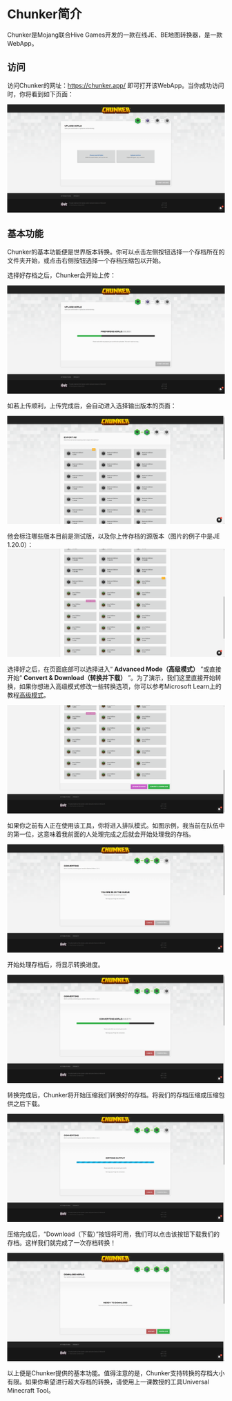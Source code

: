 # Chunker简介

Chunker是Mojang联合Hive Games开发的一款在线JE、BE地图转换器，是一款WebApp。

## 访问

访问Chunker的网址：https://chunker.app/ 即可打开该WebApp。当你成功访问时，你将看到如下页面：

![image-20240802212738249](./assets/image-20240802212738249-1722605260367-121.png)

## 基本功能

Chunker的基本功能便是世界版本转换。你可以点击左侧按钮选择一个存档所在的文件夹开始，或点击右侧按钮选择一个存档压缩包以开始。

选择好存档之后，Chunker会开始上传：

![image-20240802212950181](./assets/image-20240802212950181-1722605394200-123.png)

如若上传顺利，上传完成后，会自动进入选择输出版本的页面：

![image-20240802213024656](./assets/image-20240802213024656-1722605425787-125.png)

他会标注哪些版本目前是测试版，以及你上传存档的源版本（图片的例子中是JE 1.20.0）：![image-20240802213109531](./assets/image-20240802213109531-1722605471900-127.png)

选择好之后，在页面底部可以选择进入“ **Advanced Mode（高级模式）** ”或直接开始“ **Convert & Download（转换并下载）** ”。为了演示，我们这里直接开始转换，如果你想进入高级模式修改一些转换选项，你可以参考Microsoft Learn上的教程[高级模式](https://learn.microsoft.com/en-us/minecraft/creator/documents/chunkeradvancedmode?view=minecraft-bedrock-experimental)。

![image-20240802213245015](./assets/image-20240802213245015-1722605567256-129.png)

如果你之前有人正在使用该工具，你将进入排队模式。如图示例，我当前在队伍中的第一位，这意味着我前面的人处理完成之后就会开始处理我的存档。

![image-20240802213302045](./assets/image-20240802213302045.png)

开始处理存档后，将显示转换进度。

![image-20240802213308062](./assets/image-20240802213308062.png)

转换完成后，Chunker将开始压缩我们转换好的存档。将我们的存档压缩成压缩包供之后下载。

![image-20240802213324360](./assets/image-20240802213324360.png)

压缩完成后，“Download（下载）”按钮将可用，我们可以点击该按钮下载我们的存档。这样我们就完成了一次存档转换！

![image-20240802213329731](./assets/image-20240802213329731.png)

以上便是Chunker提供的基本功能。值得注意的是，Chunker支持转换的存档大小有限。如果你希望进行超大存档的转换，请使用上一课教授的工具Universal Minecraft Tool。